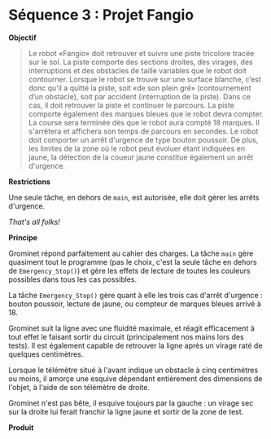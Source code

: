 # Séquence 3 : Projet Fangio

__Objectif__

> Le robot «Fangio» doit retrouver et suivre une piste tricolore tracée sur le sol. 
> La piste comporte des sections droites, des virages, des interruptions et des obstacles de taille variables que le robot doit contourner. 
> Lorsque le robot se trouve sur une surface blanche, c’est donc qu’il a quitté la piste, soit «de son plein gré» (contournement d’un obstacle), soit par accident (interruption de la piste). Dans ce cas, il doit retrouver la piste et continuer le parcours. 
> La piste comporte également des marques bleues que le robot devra compter.
> La course sera terminée dès que le robot aura compté 18 marques.
> Il s'arrêtera et affichera son temps de parcours en secondes.
> Le robot doit comporter un arrêt d'urgence de type bouton poussoir.
> De plus, les limites de la zone où le robot peut évoluer étant indiquées en jaune, la détection de la coueur jaune constitue également un arrêt d'urgence.

__Restrictions__

Une seule tâche, en dehors de `main`, est autorisée, elle doit gérer les arrêts d'urgence. 

_That's all folks!_

__Principe__

Grominet répond parfaitement au cahier des charges. La tâche `main` gère quasiment tout le programme (pas le choix, c'est la seule tâche en dehors de `Emergency_Stop()`) et gère les effets de lecture de toutes les couleurs possibles dans tous les cas possibles.

La tâche `Emergency_Stop()` gère quant à elle les trois cas d'arrêt d'urgence : bouton poussoir, lecture de jaune, ou compteur de marques bleues arrivé à 18.

Grominet suit la ligne avec une fluidité maximale, et réagit efficacement à tout effet le faisant sortir du circuit (principalement nos mains lors des tests).
Il est également capable de retrouver la ligne après un virage raté de quelques centimètres.

Lorsque le télémètre situé à l'avant indique un obstacle à cinq centimètres ou moins, il amorçe une esquive dépendant entièrement des dimensions de l'objet, à l'aide de son télémètre de droite.

Grominet n'est pas bête, il esquive toujours par la gauche : un virage sec sur la droite lui ferait franchir la ligne jaune et sortir de la zone de test.


__Produit__

<script src="https://gist.github.com/1555072.js?file=fangio.c"></script>
